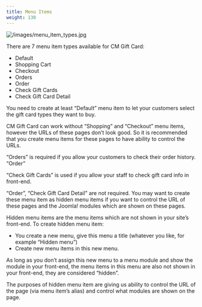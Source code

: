 ```yaml
---
title: Menu Items
weight: 130
---
```

![/images/menu_item_types.jpg](/images/menu_item_types.jpg)

There are 7 menu item types available for CM Gift Card:

*   Default
*   Shopping Cart
*   Checkout
*   Orders
*   Order
*   Check Gift Cards
*   Check Gift Card Detail

You need to create at least “Default” menu item to let your customers select the gift card types they want to buy.

CM Gift Card can work without “Shopping” and “Checkout” menu items, however the URLs of these pages don’t look good. So it is recommended that you create menu items for these pages to have ability to control the URLs.

“Orders” is required if you allow your customers to check their order history. “Order”

“Check Gift Cards” is used if you allow your staff to check gift card info in front-end.

“Order”, “Check Gift Card Detail” are not required. You may want to create these menu item as hidden menu items if you want to control the URL of these pages and the Joomla! modules which are shown on these pages.

Hidden menu items are the menu items which are not shown in your site’s front-end. To create hidden menu item:

*   You create a new menu, give this menu a title (whatever you like, for example “Hidden menu”)
*   Create new menu items in this new menu.

As long as you don’t assign this new menu to a menu module and show the module in your front-end, the menu items in this menu are also not shown in your front-end, they are considered “hidden”.

The purposes of hidden menu item are giving us ability to control the URL of the page (via menu item’s alias) and control what modules are shown on the page.